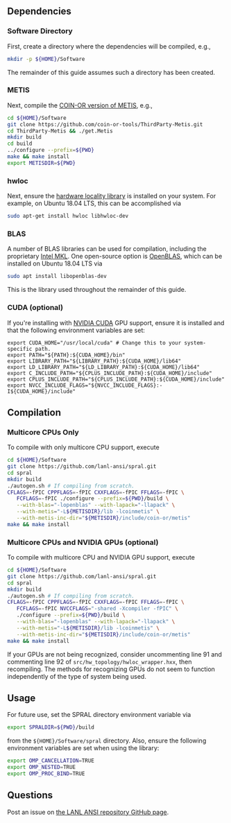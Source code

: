 ## Dependencies
### Software Directory
First, create a directory where the dependencies will be compiled, e.g.,
```bash
mkdir -p ${HOME}/Software
```
The remainder of this guide assumes such a directory has been created.

### METIS
Next, compile the [COIN-OR version of METIS](https://github.com/coin-or-tools/ThirdParty-Metis), e.g.,
```bash
cd ${HOME}/Software
git clone https://github.com/coin-or-tools/ThirdParty-Metis.git
cd ThirdParty-Metis && ./get.Metis
mkdir build
cd build
../configure --prefix=${PWD}
make && make install
export METISDIR=${PWD}
```

### hwloc
Next, ensure the [hardware locality library](https://www.open-mpi.org/projects/hwloc/) is installed on your system.
For example, on Ubuntu 18.04 LTS, this can be accomplished via
```bash
sudo apt-get install hwloc libhwloc-dev
```

### BLAS
A number of BLAS libraries can be used for compilation, including the proprietary [Intel MKL](https://software.intel.com/en-us/mkl).
One open-source option is [OpenBLAS](https://www.openblas.net), which can be installed on Ubuntu 18.04 LTS via
```bash
sudo apt install libopenblas-dev
```
This is the library used throughout the remainder of this guide.

### CUDA (optional)
If you're installing with [NVIDIA CUDA](https://developer.nvidia.com/cuda-downloads) GPU support, ensure it is installed and that the following environment variables are set:
```
export CUDA_HOME="/usr/local/cuda" # Change this to your system-specific path.
export PATH="${PATH}:${CUDA_HOME}/bin"
export LIBRARY_PATH="${LIBRARY_PATH}:${CUDA_HOME}/lib64"
export LD_LIBRARY_PATH="${LD_LIBRARY_PATH}:${CUDA_HOME}/lib64"
export C_INCLUDE_PATH="${CPLUS_INCLUDE_PATH}:${CUDA_HOME}/include"
export CPLUS_INCLUDE_PATH="${CPLUS_INCLUDE_PATH}:${CUDA_HOME}/include"
export NVCC_INCLUDE_FLAGS="${NVCC_INCLUDE_FLAGS}:-I${CUDA_HOME}/include"
```

## Compilation
### Multicore CPUs Only
To compile with only multicore CPU support, execute
```bash
cd ${HOME}/Software
git clone https://github.com/lanl-ansi/spral.git
cd spral
mkdir build
./autogen.sh # If compiling from scratch.
CFLAGS=-fPIC CPPFLAGS=-fPIC CXXFLAGS=-fPIC FFLAGS=-fPIC \
   FCFLAGS=-fPIC ./configure --prefix=${PWD}/build \
   --with-blas="-lopenblas" --with-lapack="-llapack" \
   --with-metis="-L${METISDIR}/lib -lcoinmetis" \
   --with-metis-inc-dir="${METISDIR}/include/coin-or/metis"
make && make install
```

### Multicore CPUs and NVIDIA GPUs (optional)
To compile with multicore CPU and NVIDIA GPU support, execute
```bash
cd ${HOME}/Software
git clone https://github.com/lanl-ansi/spral.git
cd spral
mkdir build
./autogen.sh # If compiling from scratch.
CFLAGS=-fPIC CPPFLAGS=-fPIC CXXFLAGS=-fPIC FFLAGS=-fPIC \
   FCFLAGS=-fPIC NVCCFLAGS="-shared -Xcompiler -fPIC" \
   ./configure --prefix=${PWD}/build \
   --with-blas="-lopenblas" --with-lapack="-llapack" \
   --with-metis="-L${METISDIR}/lib -lcoinmetis" \
   --with-metis-inc-dir="${METISDIR}/include/coin-or/metis"
make && make install
```
If your GPUs are not being recognized, consider uncommenting line 91 and commenting line 92 of `src/hw_topology/hwloc_wrapper.hxx`, then recompiling.
The methods for recognizing GPUs do not seem to function independently of the type of system being used.

## Usage
For future use, set the SPRAL directory environment variable via
```bash
export SPRALDIR=${PWD}/build
```
from the `${HOME}/Software/spral` directory.
Also, ensure the following environment variables are set when using the library:
```bash
export OMP_CANCELLATION=TRUE
export OMP_NESTED=TRUE
export OMP_PROC_BIND=TRUE
```

## Questions
Post an issue on [the LANL ANSI repository GitHub page](https://github.com/lanl-ansi/spral).

